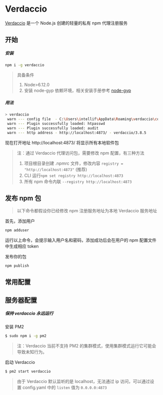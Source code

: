 # Verdaccio

[Verdaccio](https://github.com/verdaccio/verdaccio) 是一个 Node.js 创建的轻量的私有 npm 代理注册服务

## 开始

##### 安装

```sh
npm i -g verdaccio
```

> 具备条件
>
> 1. Node>6.12.0
> 2. 安装 node-gyp 依赖环境，相关安装手册参考 [node-gyp](https://github.com/dobble11/docs/blob/master/npm/node-gyp.md)

##### 用法

```sh
> verdaccio
 warn --- config file  - C:\Users\intellif\AppData\Roaming\verdaccio\config.yaml
 warn --- Plugin successfully loaded: htpasswd
 warn --- Plugin successfully loaded: audit
 warn --- http address - http://localhost:4873/ - verdaccio/3.8.5
```

现在打开地址 http://localhost:4873/ 将显示所有本地软件包

> 注：通过 Verdaccio 代理访问包，需要修改 npm 配置，有三种方法
>
> 1. 项目根目录创建 .npmrc 文件，修改内容 `registry = "http://localhost:4873"` (推荐)
> 2. CLI 运行`npm set registry http://localhost:4873`
> 3. 所有 npm 命令内联 `--registry http://localhost:4873`

## 发布 npm 包

> 以下命令都假设你已经修改 npm 注册服务地址为本地 Verdaccio 服务地址

首先，添加用户

```sh
npm adduser
```

运行以上命令，会提示输入用户名和密码，添加成功后会在用户的 npm 配置文件中生成相应 token

发布你的包

```sh
npm publish
```

## 常用配置

## 服务器配置

##### 保持 verdaccio 永远运行

安装 PM2

```sh
$ sudo npm i -g pm2
```

> 注：Verdaccio 当前不支持 PM2 的集群模式，使用集群模式运行它可能会导致未知行为。

启动 Verdaccio

```sh
$ pm2 start verdaccio
```

> 由于 Verdaccio 默认监听的是 localhost，无法通过 ip 访问，可以通过设置 config.yaml 中的 `listen` 值为 `0.0.0.0:4873`
